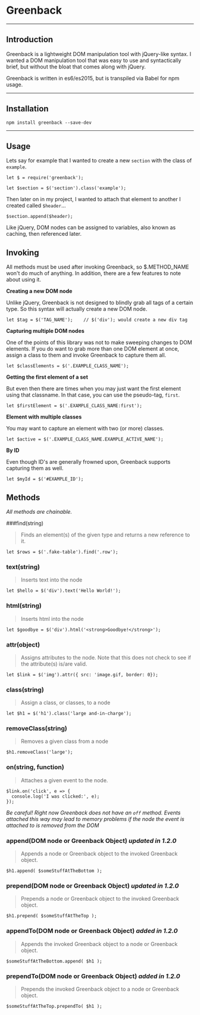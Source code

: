 # Greenback

----
## Introduction

Greenback is a lightweight DOM manipulation tool with jQuery-like syntax. I wanted a DOM manipulation tool that was easy to use and syntactically brief, but without the bloat that comes along with jQuery.

Greenback is written in es6/es2015, but is transpiled via Babel for npm usage.

----
## Installation
    npm install greenback --save-dev

----
## Usage

Lets say for example that I wanted to create a new `section` with the class of `example`.

    let $ = require('greenback');

    let $section = $('section').class('example');

Then later on in my project, I wanted to attach that element to another I created called `$header`...

    $section.append($header);

Like jQuery, DOM nodes can be assigned to variables, also known as caching, then referenced later.

## Invoking

All methods must be used after invoking Greenback, so $.METHOD_NAME won't do much of anything. In addition, there are a few features to note about using it.

**Creating a new DOM node**

Unlike jQuery, Greenback is not designed to blindly grab all tags of a certain type. So this syntax will actually create a new DOM node.

    let $tag = $('TAG_NAME');    // $('div'); would create a new div tag

**Capturing multiple DOM nodes**

One of the points of this library was not to make sweeping changes to DOM elements. If you do want to grab more than one DOM element at once, assign a class to them and invoke Greenback to capture them all.

    let $classElements = $('.EXAMPLE_CLASS_NAME');

**Getting the first element of a set**

But even then there are times when you may just want the first element using that classname. In that case, you can use the pseudo-tag, `first`.

    let $firstElement = $('.EXAMPLE_CLASS_NAME:first');

**Element with multiple classes**

You may want to capture an element with two (or more) classes.

    let $active = $('.EXAMPLE_CLASS_NAME.EXAMPLE_ACTIVE_NAME');

**By ID**

Even though ID's are generally frowned upon, Greenback supports capturing them as well.

    let $myId = $('#EXAMPLE_ID');


## Methods

*All methods are chainable.*

###find(string)

> Finds an element(s) of the given type and returns a new reference to it.

    let $rows = $('.fake-table').find('.row');

### text(string)

> Inserts text into the node

    let $hello = $('div').text('Hello World!');

### html(string)

> Inserts html into the node

    let $goodbye = $('div').html('<strong>Goodbye!</strong>');

### attr(object)

>Assigns attributes to the node. Note that this does not check to see if the attribute(s) is/are valid.

    let $link = $('img').attr({ src: 'image.gif, border: 0});

### class(string)

>Assign a class, or classes, to a node

    let $h1 = $('h1').class('large and-in-charge');

### removeClass(string)

>Removes a given class from a node

    $h1.removeClass('large');

### on(string, function)

>Attaches a given event to the node.

    $link.on('click', e => {
      console.log('I was clicked:', e);
    });

*Be careful! Right now Greenback does not have an `off` method. Events attached this way may lead to memory problems if the node the event is attached to is removed from the DOM*

### append(DOM node or Greenback Object) *updated in 1.2.0*

>Appends a node or Greenback object to the invoked Greenback object.

    $h1.append( $someStuffAtTheBottom );

### prepend(DOM node or Greenback Object) *updated in 1.2.0*

>Prepends a node or Greenback object to the invoked Greenback object.

    $h1.prepend( $someStuffAtTheTop );

### appendTo(DOM node or Greenback Object) *added in 1.2.0*

>Appends the invoked Greenback object to a node or Greenback object.

    $someStuffAtTheBottom.append( $h1 );

### prependTo(DOM node or Greenback Object) *added in 1.2.0*

>Prepends the invoked Greenback object to a node or Greenback object.

    $someStuffAtTheTop.prependTo( $h1 );